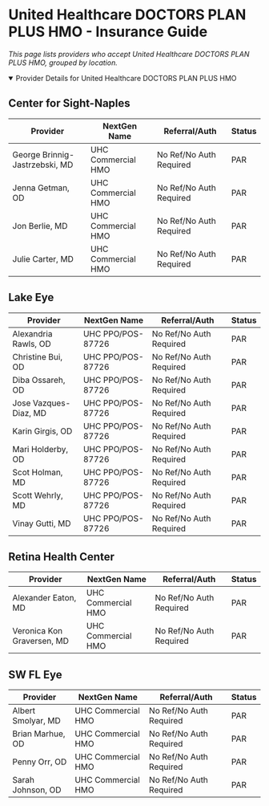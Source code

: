 # United Healthcare DOCTORS PLAN PLUS HMO - Insurance Guide

*This page lists providers who accept United Healthcare DOCTORS PLAN PLUS HMO, grouped by location.*

<details open><summary>Provider Details for United Healthcare DOCTORS PLAN PLUS HMO</summary>

## Center for Sight-Naples

| Provider | NextGen Name | Referral/Auth | Status |
|----------|-------------|--------------|--------|
| George Brinnig-Jastrzebski, MD | UHC Commercial HMO | No Ref/No Auth Required | PAR |
| Jenna Getman, OD | UHC Commercial HMO | No Ref/No Auth Required | PAR |
| Jon Berlie, MD | UHC Commercial HMO | No Ref/No Auth Required | PAR |
| Julie Carter, MD | UHC Commercial HMO | No Ref/No Auth Required | PAR |

## Lake Eye 

| Provider | NextGen Name | Referral/Auth | Status |
|----------|-------------|--------------|--------|
| Alexandria Rawls, OD | UHC PPO/POS-87726 | No Ref/No Auth Required | PAR |
| Christine Bui, OD | UHC PPO/POS-87726 | No Ref/No Auth Required | PAR |
| Diba Ossareh, OD | UHC PPO/POS-87726 | No Ref/No Auth Required | PAR |
| Jose Vazques-Diaz, MD | UHC PPO/POS-87726 | No Ref/No Auth Required | PAR |
| Karin Girgis, OD | UHC PPO/POS-87726 | No Ref/No Auth Required | PAR |
| Mari Holderby, OD | UHC PPO/POS-87726 | No Ref/No Auth Required | PAR |
| Scot Holman, MD | UHC PPO/POS-87726 | No Ref/No Auth Required | PAR |
| Scott Wehrly, MD | UHC PPO/POS-87726 | No Ref/No Auth Required | PAR |
| Vinay Gutti, MD | UHC PPO/POS-87726 | No Ref/No Auth Required | PAR |

## Retina Health Center

| Provider | NextGen Name | Referral/Auth | Status |
|----------|-------------|--------------|--------|
| Alexander Eaton, MD | UHC Commercial HMO | No Ref/No Auth Required | PAR |
| Veronica Kon Graversen, MD | UHC Commercial HMO | No Ref/No Auth Required | PAR |

## SW FL Eye

| Provider | NextGen Name | Referral/Auth | Status |
|----------|-------------|--------------|--------|
| Albert Smolyar, MD | UHC Commercial HMO | No Ref/No Auth Required | PAR |
| Brian Marhue, OD | UHC Commercial HMO | No Ref/No Auth Required | PAR |
| Penny Orr, OD | UHC Commercial HMO | No Ref/No Auth Required | PAR |
| Sarah Johnson, OD | UHC Commercial HMO | No Ref/No Auth Required | PAR |

</details>

